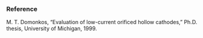 ### Reference
M. T. Domonkos, “Evaluation of low-current orificed hollow cathodes,” Ph.D. thesis, University of Michigan, 1999.
